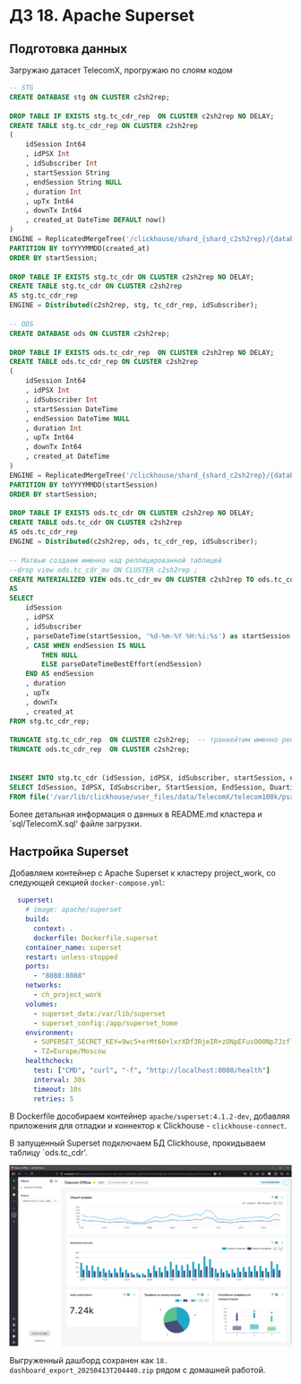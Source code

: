 # ДЗ 18. Apache Superset

## Подготовка данных

Загружаю датасет TelecomX, прогружаю по слоям кодом
```sql
-- STG
CREATE DATABASE stg ON CLUSTER c2sh2rep;

DROP TABLE IF EXISTS stg.tc_cdr_rep  ON CLUSTER c2sh2rep NO DELAY;
CREATE TABLE stg.tc_cdr_rep ON CLUSTER c2sh2rep
(
    idSession Int64
    , idPSX Int
    , idSubscriber Int
    , startSession String
    , endSession String NULL
    , duration Int
    , upTx Int64
    , downTx Int64
    , created_at DateTime DEFAULT now()
)
ENGINE = ReplicatedMergeTree('/clickhouse/shard_{shard_c2sh2rep}/{database}/{table}','{replica_c2sh2rep}')
PARTITION BY toYYYYMMDD(created_at)
ORDER BY startSession;

DROP TABLE IF EXISTS stg.tc_cdr ON CLUSTER c2sh2rep NO DELAY;
CREATE TABLE stg.tc_cdr ON CLUSTER c2sh2rep
AS stg.tc_cdr_rep
ENGINE = Distributed(c2sh2rep, stg, tc_cdr_rep, idSubscriber);

-- ODS
CREATE DATABASE ods ON CLUSTER c2sh2rep;

DROP TABLE IF EXISTS ods.tc_cdr_rep  ON CLUSTER c2sh2rep NO DELAY;
CREATE TABLE ods.tc_cdr_rep ON CLUSTER c2sh2rep
(
    idSession Int64
    , idPSX Int
    , idSubscriber Int
    , startSession DateTime
    , endSession DateTime NULL
    , duration Int
    , upTx Int64
    , downTx Int64
    , created_at DateTime
)
ENGINE = ReplicatedMergeTree('/clickhouse/shard_{shard_c2sh2rep}/{database}/{table}','{replica_c2sh2rep}')
PARTITION BY toYYYYMMDD(startSession)
ORDER BY startSession;

DROP TABLE IF EXISTS ods.tc_cdr ON CLUSTER c2sh2rep NO DELAY;
CREATE TABLE ods.tc_cdr ON CLUSTER c2sh2rep
AS ods.tc_cdr_rep
ENGINE = Distributed(c2sh2rep, ods, tc_cdr_rep, idSubscriber);

-- Матвью создаем именно над реплицированной таблицей
--drop view ods.tc_cdr_mv ON CLUSTER c2sh2rep ;
CREATE MATERIALIZED VIEW ods.tc_cdr_mv ON CLUSTER c2sh2rep TO ods.tc_cdr_rep
AS
SELECT
    idSession
    , idPSX
    , idSubscriber
    , parseDateTime(startSession, '%d-%m-%Y %H:%i:%s') as startSession
    , CASE WHEN endSession IS NULL
        THEN NULL
        ELSE parseDateTimeBestEffort(endSession)
    END AS endSession
    , duration
    , upTx
    , downTx
    , created_at
FROM stg.tc_cdr_rep;

TRUNCATE stg.tc_cdr_rep  ON CLUSTER c2sh2rep;  -- транкейтим именно реплицированную таблицу
TRUNCATE ods.tc_cdr_rep  ON CLUSTER c2sh2rep;


INSERT INTO stg.tc_cdr (idSession, idPSX, idSubscriber, startSession, endSession, duration, upTx, downTx)
SELECT IdSession, IdPSX, IdSubscriber, StartSession, EndSession, Duartion, UpTx, DownTx
FROM file('/var/lib/clickhouse/user_files/data/TelecomX/telecom100k/psx_6*.0_2024-01-* *:*:*.csv', CSVWithNames);
```

Более детальная информация о данных в README.md кластера и `sql/TelecomX.sql' файле загрузки.

## Настройка Superset

Добавляем контейнер с Apache Superset к кластеру project_work, со следующей секцией `docker-compose.yml`:
```yml
  superset:
    # image: apache/superset
    build: 
      context: .
      dockerfile: Dockerfile.superset
    container_name: superset
    restart: unless-stopped
    ports:
      - "8088:8088"
    networks:
      - ch_project_work
    volumes:
      - superset_data:/var/lib/superset
      - superset_config:/app/superset_home
    environment:
      - SUPERSET_SECRET_KEY=9wc5+erMt60+lxrXDf3RjeIR+zONpEFusO00Np7JzfliMTI1e+RXnHcQ
      - TZ=Europe/Moscow
    healthcheck:
      test: ["CMD", "curl", "-f", "http://localhost:8088/health"]
      interval: 30s
      timeout: 10s
      retries: 5
```

В Dockerfile дособираем контейнер `apache/superset:4.1.2-dev`, добавляя приложения для отладки и коннектор к Clickhouse - `clickhouse-connect`.

В запущенный Superset подключаем БД Clickhouse, прокидываем таблицу `ods.tc_cdr'.

![Получившийся дашборд](img/2025-04-13%20203823.png)

Выгруженный дашборд сохранен как `18. dashboard_export_20250413T204440.zip` рядом с домашней работой.
